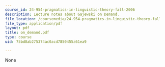 ```yaml
---
course_id: 24-954-pragmatics-in-linguistic-theory-fall-2006
description: Lecture notes about Gajewski on Demand.
file_location: /coursemedia/24-954-pragmatics-in-linguistic-theory-fall-2006/75bd8ab275374ac0acd7850455a61ea9_on_demand.pdf
file_type: application/pdf
layout: pdf
title: on_demand.pdf
type: course
uid: 75bd8ab275374ac0acd7850455a61ea9

---
```

None